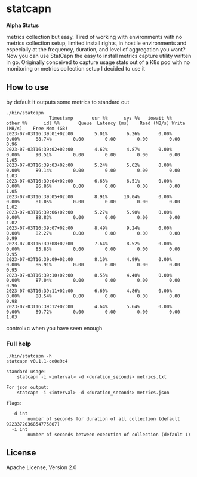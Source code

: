 # statcapn

**Alpha Status**

metrics collection but easy. Tired of working with environments with no metrics collection setup, limited install rights, in hostile environments and especially at the frequency, duration, and level of aggregation you want? Now you can use StatCapn the easy to install metrics capture utility written in go. Originally conceived to capture usage stats out of a K8s pod with no monitoring or metrics collection setup I decided to use it


## How to use

by default it outputs some metrics to standard out

```
./bin/statcapn
                Timestamp	    usr %%	    sys %%	 iowait %%	  other %%	    idl %%	     Queue	Latency (ms)	Read (MB/s)	Write (MB/s)	Free Mem (GB)
2023-07-03T16:39:01+02:00	     5.01%	     6.26%	     0.00%	     0.00%	    88.74%	      0.00	      0.00	      0.00	      0.00	      0.96
2023-07-03T16:39:02+02:00	     4.62%	     4.87%	     0.00%	     0.00%	    90.51%	      0.00	      0.00	      0.00	      0.00	      1.05
2023-07-03T16:39:03+02:00	     5.24%	     5.62%	     0.00%	     0.00%	    89.14%	      0.00	      0.00	      0.00	      0.00	      1.03
2023-07-03T16:39:04+02:00	     6.63%	     6.51%	     0.00%	     0.00%	    86.86%	      0.00	      0.00	      0.00	      0.00	      1.05
2023-07-03T16:39:05+02:00	     8.91%	    10.04%	     0.00%	     0.00%	    81.05%	      0.00	      0.00	      0.00	      0.00	      1.02
2023-07-03T16:39:06+02:00	     5.27%	     5.90%	     0.00%	     0.00%	    88.83%	      0.00	      0.00	      0.00	      0.00	      1.02
2023-07-03T16:39:07+02:00	     8.49%	     9.24%	     0.00%	     0.00%	    82.27%	      0.00	      0.00	      0.00	      0.00	      0.99
2023-07-03T16:39:08+02:00	     7.64%	     8.52%	     0.00%	     0.00%	    83.83%	      0.00	      0.00	      0.00	      0.00	      0.95
2023-07-03T16:39:09+02:00	     8.10%	     4.99%	     0.00%	     0.00%	    86.91%	      0.00	      0.00	      0.00	      0.00	      0.95
2023-07-03T16:39:10+02:00	     8.55%	     4.40%	     0.00%	     0.00%	    87.04%	      0.00	      0.00	      0.00	      0.00	      0.96
2023-07-03T16:39:11+02:00	     6.60%	     4.86%	     0.00%	     0.00%	    88.54%	      0.00	      0.00	      0.00	      0.00	      0.98
2023-07-03T16:39:12+02:00	     4.64%	     5.64%	     0.00%	     0.00%	    89.72%	      0.00	      0.00	      0.00	      0.00	      1.03

```

control+c when you have seen enough

### Full help

```
./bin/statcapn -h
statcapn v0.1.1-ce0e9c4

standard usage:
	statcapn -i <interval> -d <duration_seconds> metrics.txt

For json output:
	statcapn -i <interval> -d <duration_seconds> metrics.json

flags:

  -d int
    	number of seconds for duration of all collection (default 9223372036854775807)
  -i int
    	number of seconds between execution of collection (default 1)
```

## License

Apache License, Version 2.0
